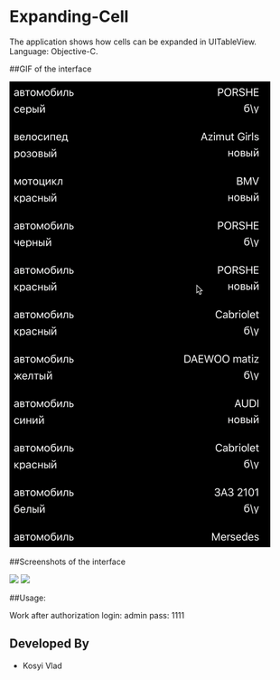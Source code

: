 # Expanding-Cell

The application shows how cells can be expanded in UITableView.
Language: Objective-C.

##GIF of the interface

![](https://github.com/vlaskos/Expanding-Cell/blob/master/Resources/3.gif)

##Screenshots of the interface

<img src="https://github.com/vlaskos/Expending-Cell/blob/master/Resources/1.png" width="300">
<img src="https://github.com/vlaskos/Expending-Cell/blob/master/Resources/2.png" width="300">

##Usage: 

Work after authorization
login: admin
pass: 1111

Developed By
------------
* Kosyi Vlad
